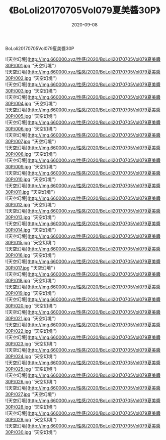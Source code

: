 ﻿---
layout: post
title:  《BoLoli20170705Vol079夏美醬30P》
date:   2020-09-08
img: http://img.660000.xyz/性感/2020/BoLoli20170705Vol079夏美醬30P/000.jpg
categories: [美女, 性感, 泳衣]
---

BoLoli20170705Vol079夏美醬30P



![天空幻境](http://img.660000.xyz/性感/2020/BoLoli20170705Vol079夏美醬30P/001.jpg ''天空幻境'') <br>
![天空幻境](http://img.660000.xyz/性感/2020/BoLoli20170705Vol079夏美醬30P/002.jpg ''天空幻境'') <br>
![天空幻境](http://img.660000.xyz/性感/2020/BoLoli20170705Vol079夏美醬30P/003.jpg ''天空幻境'') <br>
![天空幻境](http://img.660000.xyz/性感/2020/BoLoli20170705Vol079夏美醬30P/004.jpg ''天空幻境'') <br>
![天空幻境](http://img.660000.xyz/性感/2020/BoLoli20170705Vol079夏美醬30P/005.jpg ''天空幻境'') <br>
![天空幻境](http://img.660000.xyz/性感/2020/BoLoli20170705Vol079夏美醬30P/006.jpg ''天空幻境'') <br>
![天空幻境](http://img.660000.xyz/性感/2020/BoLoli20170705Vol079夏美醬30P/007.jpg ''天空幻境'') <br>
![天空幻境](http://img.660000.xyz/性感/2020/BoLoli20170705Vol079夏美醬30P/008.jpg ''天空幻境'') <br>
![天空幻境](http://img.660000.xyz/性感/2020/BoLoli20170705Vol079夏美醬30P/009.jpg ''天空幻境'') <br>
![天空幻境](http://img.660000.xyz/性感/2020/BoLoli20170705Vol079夏美醬30P/010.jpg ''天空幻境'') <br>
![天空幻境](http://img.660000.xyz/性感/2020/BoLoli20170705Vol079夏美醬30P/011.jpg ''天空幻境'') <br>
![天空幻境](http://img.660000.xyz/性感/2020/BoLoli20170705Vol079夏美醬30P/012.jpg ''天空幻境'') <br>
![天空幻境](http://img.660000.xyz/性感/2020/BoLoli20170705Vol079夏美醬30P/013.jpg ''天空幻境'') <br>
![天空幻境](http://img.660000.xyz/性感/2020/BoLoli20170705Vol079夏美醬30P/014.jpg ''天空幻境'') <br>
![天空幻境](http://img.660000.xyz/性感/2020/BoLoli20170705Vol079夏美醬30P/015.jpg ''天空幻境'') <br>
![天空幻境](http://img.660000.xyz/性感/2020/BoLoli20170705Vol079夏美醬30P/016.jpg ''天空幻境'') <br>
![天空幻境](http://img.660000.xyz/性感/2020/BoLoli20170705Vol079夏美醬30P/017.jpg ''天空幻境'') <br>
![天空幻境](http://img.660000.xyz/性感/2020/BoLoli20170705Vol079夏美醬30P/018.jpg ''天空幻境'') <br>
![天空幻境](http://img.660000.xyz/性感/2020/BoLoli20170705Vol079夏美醬30P/019.jpg ''天空幻境'') <br>
![天空幻境](http://img.660000.xyz/性感/2020/BoLoli20170705Vol079夏美醬30P/020.jpg ''天空幻境'') <br>
![天空幻境](http://img.660000.xyz/性感/2020/BoLoli20170705Vol079夏美醬30P/021.jpg ''天空幻境'') <br>
![天空幻境](http://img.660000.xyz/性感/2020/BoLoli20170705Vol079夏美醬30P/022.jpg ''天空幻境'') <br>
![天空幻境](http://img.660000.xyz/性感/2020/BoLoli20170705Vol079夏美醬30P/023.jpg ''天空幻境'') <br>
![天空幻境](http://img.660000.xyz/性感/2020/BoLoli20170705Vol079夏美醬30P/024.jpg ''天空幻境'') <br>
![天空幻境](http://img.660000.xyz/性感/2020/BoLoli20170705Vol079夏美醬30P/025.jpg ''天空幻境'') <br>
![天空幻境](http://img.660000.xyz/性感/2020/BoLoli20170705Vol079夏美醬30P/026.jpg ''天空幻境'') <br>
![天空幻境](http://img.660000.xyz/性感/2020/BoLoli20170705Vol079夏美醬30P/027.jpg ''天空幻境'') <br>
![天空幻境](http://img.660000.xyz/性感/2020/BoLoli20170705Vol079夏美醬30P/028.jpg ''天空幻境'') <br>
![天空幻境](http://img.660000.xyz/性感/2020/BoLoli20170705Vol079夏美醬30P/029.jpg ''天空幻境'') <br>
![天空幻境](http://img.660000.xyz/性感/2020/BoLoli20170705Vol079夏美醬30P/030.jpg ''天空幻境'') <br>